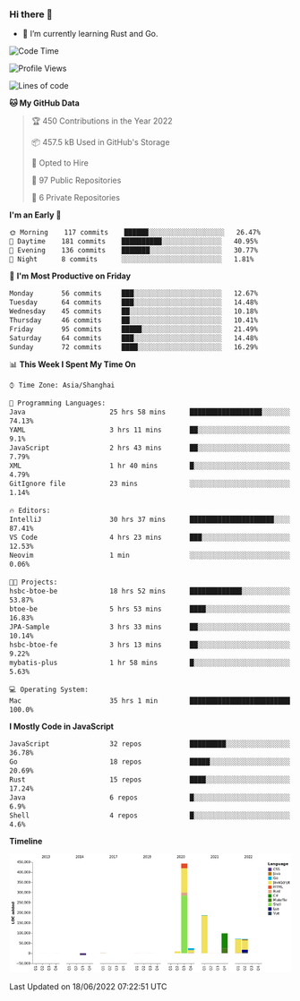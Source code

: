 ### Hi there 👋

- 🌱 I’m currently learning Rust and Go.

<!--START_SECTION:waka-->
![Code Time](http://img.shields.io/badge/Code%20Time-457%20hrs%2037%20mins-blue)

![Profile Views](http://img.shields.io/badge/Profile%20Views-0-blue)

![Lines of code](https://img.shields.io/badge/From%20Hello%20World%20I%27ve%20Written-900%20Thousand%20lines%20of%20code-blue)

**🐱 My GitHub Data** 

> 🏆 450 Contributions in the Year 2022
 > 
> 📦 457.5 kB Used in GitHub's Storage 
 > 
> 💼 Opted to Hire
 > 
> 📜 97 Public Repositories 
 > 
> 🔑 6 Private Repositories  
 > 
**I'm an Early 🐤** 

```text
🌞 Morning    117 commits    ██████░░░░░░░░░░░░░░░░░░░   26.47% 
🌆 Daytime    181 commits    ██████████░░░░░░░░░░░░░░░   40.95% 
🌃 Evening    136 commits    ███████░░░░░░░░░░░░░░░░░░   30.77% 
🌙 Night      8 commits      ░░░░░░░░░░░░░░░░░░░░░░░░░   1.81%

```
📅 **I'm Most Productive on Friday** 

```text
Monday       56 commits     ███░░░░░░░░░░░░░░░░░░░░░░   12.67% 
Tuesday      64 commits     ███░░░░░░░░░░░░░░░░░░░░░░   14.48% 
Wednesday    45 commits     ██░░░░░░░░░░░░░░░░░░░░░░░   10.18% 
Thursday     46 commits     ██░░░░░░░░░░░░░░░░░░░░░░░   10.41% 
Friday       95 commits     █████░░░░░░░░░░░░░░░░░░░░   21.49% 
Saturday     64 commits     ███░░░░░░░░░░░░░░░░░░░░░░   14.48% 
Sunday       72 commits     ████░░░░░░░░░░░░░░░░░░░░░   16.29%

```


📊 **This Week I Spent My Time On** 

```text
⌚︎ Time Zone: Asia/Shanghai

💬 Programming Languages: 
Java                     25 hrs 58 mins      ██████████████████░░░░░░░   74.13% 
YAML                     3 hrs 11 mins       ██░░░░░░░░░░░░░░░░░░░░░░░   9.1% 
JavaScript               2 hrs 43 mins       ██░░░░░░░░░░░░░░░░░░░░░░░   7.79% 
XML                      1 hr 40 mins        █░░░░░░░░░░░░░░░░░░░░░░░░   4.79% 
GitIgnore file           23 mins             ░░░░░░░░░░░░░░░░░░░░░░░░░   1.14%

🔥 Editors: 
IntelliJ                 30 hrs 37 mins      █████████████████████░░░░   87.41% 
VS Code                  4 hrs 23 mins       ███░░░░░░░░░░░░░░░░░░░░░░   12.53% 
Neovim                   1 min               ░░░░░░░░░░░░░░░░░░░░░░░░░   0.06%

🐱‍💻 Projects: 
hsbc-btoe-be             18 hrs 52 mins      █████████████░░░░░░░░░░░░   53.87% 
btoe-be                  5 hrs 53 mins       ████░░░░░░░░░░░░░░░░░░░░░   16.83% 
JPA-Sample               3 hrs 33 mins       ██░░░░░░░░░░░░░░░░░░░░░░░   10.14% 
hsbc-btoe-fe             3 hrs 13 mins       ██░░░░░░░░░░░░░░░░░░░░░░░   9.22% 
mybatis-plus             1 hr 58 mins        █░░░░░░░░░░░░░░░░░░░░░░░░   5.63%

💻 Operating System: 
Mac                      35 hrs 1 min        █████████████████████████   100.0%

```

**I Mostly Code in JavaScript** 

```text
JavaScript               32 repos            █████████░░░░░░░░░░░░░░░░   36.78% 
Go                       18 repos            █████░░░░░░░░░░░░░░░░░░░░   20.69% 
Rust                     15 repos            ████░░░░░░░░░░░░░░░░░░░░░   17.24% 
Java                     6 repos             █░░░░░░░░░░░░░░░░░░░░░░░░   6.9% 
Shell                    4 repos             █░░░░░░░░░░░░░░░░░░░░░░░░   4.6%

```


**Timeline**

![Chart not found](https://raw.githubusercontent.com/elton/elton/main/charts/bar_graph.png) 


 Last Updated on 18/06/2022 07:22:51 UTC
<!--END_SECTION:waka-->

<!--
**elton/elton** is a ✨ _special_ ✨ repository because its `README.md` (this file) appears on your GitHub profile.

Here are some ideas to get you started:

- 🔭 I’m currently working on ...
- 🌱 I’m currently learning ...
- 👯 I’m looking to collaborate on ...
- 🤔 I’m looking for help with ...
- 💬 Ask me about ...
- 📫 How to reach me: ...
- 😄 Pronouns: ...
- ⚡ Fun fact: ...
-->
